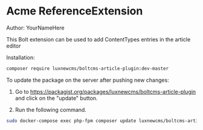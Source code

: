 # Acme ReferenceExtension

Author: YourNameHere

This Bolt extension can be used to add ContentTypes entries in the article editor

Installation:

```bash
composer require luxnewcms/boltcms-article-plugin:dev-master
```

To update the package on the server after pushing new changes:

1. Go to https://packagist.org/packages/luxnewcms/boltcms-article-plugin and click on the "update" button.

2. Run the following command.

```bash
sudo docker-compose exec php-fpm composer update luxnewcms/boltcms-article-plugin:dev-master
```